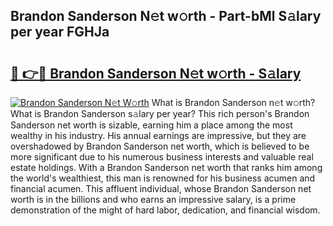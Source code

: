 ## Brandon Sanderson N𝚎t w𝚘rth - Part-bMl S𝚊lary per year FGHJa

# <h2><a href="http://gc0kqyf.nevu.top/?p=Brandon+Sanderson">🔗 👉🔴 Brandon Sanderson N𝚎t w𝚘rth - S𝚊lary</a></h2>

[![Brandon Sanderson N𝚎t W𝚘rth](https://i.imgur.com/Oavwk0R.jpeg)](http://gc0kqyf.nevu.top/?p=Brandon+Sanderson)
What is Brandon Sanderson n𝚎t w𝚘rth? What is Brandon Sanderson s𝚊lary per year?
This rich person's Brandon Sanderson net worth is sizable, earning him a place among the most wealthy in his industry. His annual earnings are impressive, but they are overshadowed by Brandon Sanderson net worth, which is believed to be more significant due to his numerous business interests and valuable real estate holdings. With a Brandon Sanderson net worth that ranks him among the world's wealthiest, this man is renowned for his business acumen and financial acumen. This affluent individual, whose Brandon Sanderson net worth is in the billions and who earns an impressive salary, is a prime demonstration of the might of hard labor, dedication, and financial wisdom.
